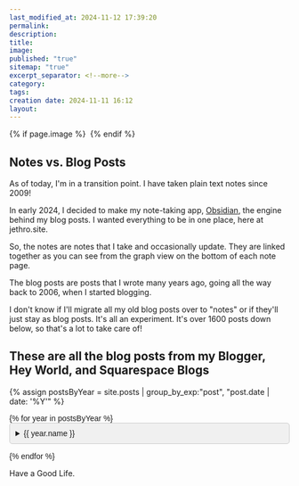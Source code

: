 ```yaml
---
last_modified_at: 2024-11-12 17:39:20
permalink: 
description: 
title: 
image: 
published: "true"
sitemap: "true"
excerpt_separator: <!--more-->
category: 
tags: 
creation date: 2024-11-11 16:12
layout:
---
```



{% if page.image %} <img src="{{ page.image }}" alt=""> {% endif %}
## Notes vs. Blog Posts
As of today, I'm in a transition point. I have taken plain text notes since 2009!

In early 2024, I decided to make my note-taking app, [Obsidian](https://obsidian.md), the engine behind my blog posts. I wanted everything to be in one place, here at jethro.site.

So, the notes are notes that I take and occasionally update. They are linked together as you can see from the graph view on the bottom of each note page. 

The blog posts are posts that I wrote many years ago, going all the way back to 2006, when I started blogging. 

I don't know if I'll migrate all my old blog posts over to "notes" or if they'll just stay as blog posts. It's all an experiment. It's over 1600 posts down below, so that's a lot to take care of! 
## These are all the blog posts from my Blogger, Hey World, and Squarespace Blogs
<style>
.blog-posts {
  font-family: Arial, sans-serif;
}

.year-details, .month-details {
  margin-bottom: 1em;
}

.year-summary, .month-summary {
  cursor: pointer;
  background-color: #f0f0f0;
  padding: 10px;
  border-radius: 5px;
  border: 1px solid #ccc;
}

.year-summary:hover, .month-summary:hover {
  background-color: #e0e0e0;
}

.month-list {
  padding-left: 20px; /* Indent month list */
}

.post-list {
  list-style-type: none; /* Remove bullet points */
  padding-left: 0; /* Remove default padding */
}

.post-list li {
  margin: 5px 0; /* Space between posts */
}

.post-date {
  font-size: 0.9em; /* Smaller font for date */
  color: #666; /* Lighter color for date */
}
</style>
{% assign postsByYear = site.posts | group_by_exp:"post", "post.date | date: '%Y'" %}

<div class="blog-posts">
  {% for year in postsByYear %}
  <details class="year-details">
    <summary class="year-summary">{{ year.name }}</summary>
    
    {% assign postsByMonth = year.items | group_by_exp:"post", "post.date | date: '%B'" %}
    
    <div class="month-list">
      {% for month in postsByMonth %}
      <details class="month-details">
        <summary class="month-summary">{{ month.name }}</summary>
        <ul class="post-list">
          {% for post in month.items %}
          <li>
            <a href="{{ post.url }}">{{ post.title }}</a>
            <span class="post-date">{{ post.date | date: "%B %d, %Y" }}</span>
          </li>
          {% endfor %}
        </ul>
      </details>
      {% endfor %}
    </div>
  </details>
  {% endfor %}
</div>

Have a Good Life.
